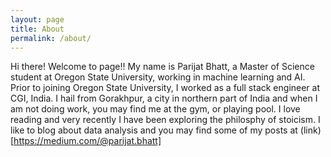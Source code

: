 ```yaml
---
layout: page
title: About
permalink: /about/
---
```


Hi there! Welcome to page!! My name is Parijat Bhatt, a Master of Science student at Oregon State University, working in machine learning and AI. Prior to joining Oregon State University, I worked as a full stack engineer at CGI, India. I hail from Gorakhpur, a city in northern part of India and when I am not doing work, you may find me at the gym, or playing pool. I love reading and very recently I have been exploring the philosphy of stoicism. I like to blog about data analysis and you may find some of my posts at (link)[https://medium.com/@parijat.bhatt]